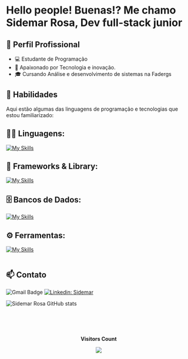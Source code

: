 #  Hello people! Buenas!? Me chamo Sidemar Rosa, Dev full-stack junior

## 💼 Perfil Profissional

- 💻 Estudante de Programação
- 🌱 Apaixonado por Tecnologia e inovação.
- 🎓 Cursando Análise e desenvolvimento de sistemas na Fadergs

## 🚀 Habilidades

Aqui estão algumas das linguagens de programação e tecnologias que estou familiarizado:

## 👨‍💻 Linguagens: 
[![My Skills](https://skillicons.dev/icons?i=java,php,javascript,typescript,python,nodejs)](https://skillicons.dev)

## 🧰 Frameworks & Library: 
[![My Skills](https://skillicons.dev/icons?i=angular,laravel,react,jquery,spring)](https://skillicons.dev)

## 🗄️ Bancos de Dados: 
[![My Skills](https://skillicons.dev/icons?i=mysql,postgres)](https://skillicons.dev)
## ⚙️ Ferramentas:
[![My Skills](https://skillicons.dev/icons?i=git,github,vscode,eclipse,notion,docker,npm)](https://skillicons.dev)<br><br>

## 📫 Contato

![Gmail Badge](https://img.shields.io/badge/-sidemarrosa25@gmail.com-006bed?style=flat-square&logo=Gmail&logoColor=white&link=mailto:sidemarrosa25@gmail.com)
[![Linkedin: Sidemar](https://img.shields.io/badge/-Sidemar-blue?style=flat-square&logo=Linkedin&logoColor=white&link=https://www.linkedin.com/in/devellenias/)](https://www.linkedin.com/in/sidemar-rosa)
<br>

![Sidemar Rosa GitHub stats](https://github-readme-stats.vercel.app/api?username=SidemarRosa&show_icons=true&theme=dark) <br><br>
<br>
<div align="center">
<br><p align="centre"><b>Visitors Count</b></p>  
<p align="center"><img align="center" src="https://profile-counter.glitch.me/{SidemarRosa}/count.svg" /></p> 
<br>
</div>
